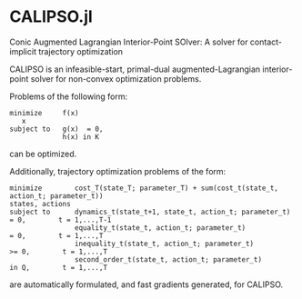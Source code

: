 # CALIPSO.jl
Conic Augmented Lagrangian Interior-Point SOlver: A solver for contact-implicit trajectory optimization

CALIPSO is an infeasible-start, primal-dual augmented-Lagrangian interior-point solver for non-convex optimization problems. 

Problems of the following form:
```
minimize     f(x)
   x
subject to   g(x)  = 0,
             h(x) in K
```
can be optimized. 

Additionally, trajectory optimization problems of the form:
```
minimize        cost_T(state_T; parameter_T) + sum(cost_t(state_t, action_t; parameter_t))
states, actions
subject to      dynamics_t(state_t+1, state_t, action_t; parameter_t)  = 0,        t = 1,...,T-1  
                equality_t(state_t, action_t; parameter_t)             = 0,        t = 1,...,T
                inequality_t(state_t, action_t; parameter_t)          >= 0,        t = 1,...,T
                second_order_t(state_t, action_t; parameter_t)        in Q,        t = 1,...,T
``` 
are automatically formulated, and fast gradients generated, for CALIPSO.

